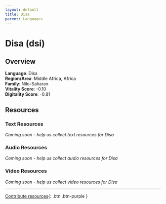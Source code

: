 ```yaml
---
layout: default
title: Disa
parent: Languages
---
```


# Disa (dsi)

## Overview

**Language**: Disa  
**Region/Area**: Middle Africa, Africa  
**Family**: Nilo-Saharan  
**Vitality Score**: -0.10  
**Digitality Score**: -0.81  

## Resources

### Text Resources
*Coming soon - help us collect text resources for Disa*

### Audio Resources
*Coming soon - help us collect audio resources for Disa*

### Video Resources
*Coming soon - help us collect video resources for Disa*

---

[Contribute resources](https://fairtrain.github.io/){: .btn .btn-purple }
